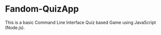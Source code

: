 # Fandom-QuizApp
This is a basic Command Line Interface Quiz based Game using JavaScript (Node.js).
